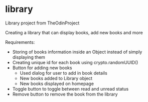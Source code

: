 # library
Library project from TheOdinProject

Creating a library that can display books, add new books and more

Requirements:
- Storing of books information inside an Object instead of simply displaying them
- Creating unique id for each book using crypto.randomUUID()
- Button for adding new books
  - Used dialog for user to add in book details
  - New books added to Library object
  - New books displayed on homepage
- Toggle button to toggle between read and unread status
- Remove button to remove the book from the library
